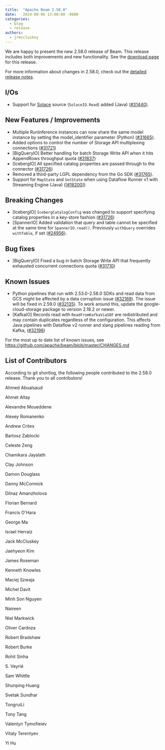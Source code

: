 ```yaml
---
title:  "Apache Beam 2.58.0"
date:   2024-08-06 13:00:00 -0800
categories:
  - blog
  - release
authors:
  - jrmccluskey
---
```

<!--
Licensed under the Apache License, Version 2.0 (the "License");
you may not use this file except in compliance with the License.
You may obtain a copy of the License at
http://www.apache.org/licenses/LICENSE-2.0
Unless required by applicable law or agreed to in writing, software
distributed under the License is distributed on an "AS IS" BASIS,
WITHOUT WARRANTIES OR CONDITIONS OF ANY KIND, either express or implied.
See the License for the specific language governing permissions and
limitations under the License.
-->

We are happy to present the new 2.58.0 release of Beam.
This release includes both improvements and new functionality.
See the [download page](/get-started/downloads/#2580-2024-08-06) for this release.

<!--more-->

For more information about changes in 2.58.0, check out the [detailed release notes](https://github.com/apache/beam/milestone/22).

## I/Os

* Support for [Solace](https://solace.com/) source (`SolaceIO.Read`) added (Java) ([#31440](https://github.com/apache/beam/issues/31440)).

## New Features / Improvements

* Multiple RunInference instances can now share the same model instance by setting the model_identifier parameter (Python) ([#31665](https://github.com/apache/beam/issues/31665)).
* Added options to control the number of Storage API multiplexing connections ([#31721](https://github.com/apache/beam/pull/31721))
* [BigQueryIO] Better handling for batch Storage Write API when it hits AppendRows throughput quota ([#31837](https://github.com/apache/beam/pull/31837))
* [IcebergIO] All specified catalog properties are passed through to the connector ([#31726](https://github.com/apache/beam/pull/31726))
* Removed a third-party LGPL dependency from the Go SDK ([#31765](https://github.com/apache/beam/issues/31765)).
* Support for `MapState` and `SetState` when using Dataflow Runner v1 with Streaming Engine (Java) ([[#18200](https://github.com/apache/beam/issues/18200)])

## Breaking Changes

* [IcebergIO] `IcebergCatalogConfig` was changed to support specifying catalog properties in a key-store fashion ([#31726](https://github.com/apache/beam/pull/31726))
* [SpannerIO] Added validation that query and table cannot be specified at the same time for `SpannerIO.read()`. Previously `withQuery` overrides `withTable`, if set ([#24956](https://github.com/apache/beam/issues/24956)).

## Bug fixes

* [BigQueryIO] Fixed a bug in batch Storage Write API that frequently exhausted concurrent connections quota ([#31710](https://github.com/apache/beam/pull/31710))

## Known Issues

* Python pipelines that run with 2.53.0-2.58.0 SDKs and read data from GCS might be affected by a data corruption issue ([#32169](https://github.com/apache/beam/issues/32169)). The issue will be fixed in 2.59.0 ([#32135](https://github.com/apache/beam/pull/32135)). To work around this, update the google-cloud-storage package to version 2.18.2 or newer.
* [KafkaIO] Records read with `ReadFromKafkaViaSDF` are redistributed and may contain duplicates regardless of the configuration. This affects Java pipelines with Dataflow v2 runner and xlang pipelines reading from Kafka, ([#32196](https://github.com/apache/beam/issues/32196))

For the most up to date list of known issues, see https://github.com/apache/beam/blob/master/CHANGES.md

## List of Contributors

According to git shortlog, the following people contributed to the 2.58.0 release. Thank you to all contributors!

Ahmed Abualsaud

Ahmet Altay

Alexandre Moueddene

Alexey Romanenko

Andrew Crites

Bartosz Zablocki

Celeste Zeng

Chamikara Jayalath

Clay Johnson

Damon Douglass

Danny McCormick

Dilnaz Amanzholova

Florian Bernard

Francis O'Hara

George Ma

Israel Herraiz

Jack McCluskey

Jaehyeon Kim

James Roseman

Kenneth Knowles

Maciej Szwaja

Michel Davit

Minh Son Nguyen

Naireen

Niel Markwick

Oliver Cardoza

Robert Bradshaw

Robert Burke

Rohit Sinha

S. Veyrié

Sam Whittle

Shunping Huang

Svetak Sundhar

TongruiLi

Tony Tang

Valentyn Tymofieiev

Vitaly Terentyev

Yi Hu